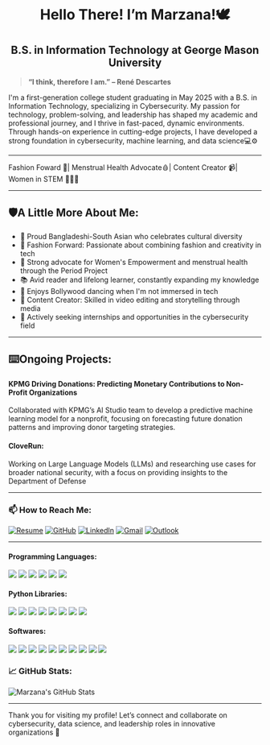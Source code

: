<h1 align="center"> Hello There! I’m Marzana!🕊️</h1>


> 
<h2 align="center"> B.S. in Information Technology at George Mason University</h2>

> **“I think, therefore I am.” – René Descartes**
>
> 
I'm a first-generation college student graduating in May 2025 with a B.S. in Information Technology, specializing in Cybersecurity. My passion for technology, problem-solving, and leadership has shaped my academic and professional journey, and I thrive in fast-paced, dynamic environments. Through hands-on experience in cutting-edge projects, I have developed a strong foundation in cybersecurity, machine learning, and data science💻⚙️


---
Fashion Foward 👗| Menstrual Health Advocate🩸| Content Creator 📹| Women in STEM 👩🏻‍💻


---


## 🛡️A Little More About Me:
- 💚 Proud Bangladeshi-South Asian who celebrates cultural diversity
- 👗 Fashion Forward: Passionate about combining fashion and creativity in tech
- 💪 Strong advocate for Women's Empowerment and menstrual health through the Period Project
- 📚 Avid reader and lifelong learner, constantly expanding my knowledge
- 💃 Enjoys Bollywood dancing when I'm not immersed in tech
- 🎥 Content Creator: Skilled in video editing and storytelling through media
- 🎯 Actively seeking internships and opportunities in the cybersecurity field


---
<h2>⌨️Ongoing Projects:</h2>
<h4> KPMG Driving Donations: Predicting Monetary Contributions to Non-Profit Organizations </h4>
Collaborated with KPMG’s AI Studio team to develop a predictive machine learning model for a nonprofit, focusing on 
forecasting future donation patterns and improving donor targeting strategies.
<h4> CloveRun: </h4> Working on Large Language Models (LLMs) and researching use cases for broader national security, with a focus on providing insights to the Department of Defense

-----


### 📫 **How to Reach Me**:

[![Resume](https://img.shields.io/badge/Resume-4285F4?style=flat-square&logo=google-drive&logoColor=white)](https://drive.google.com/file/d/1oY4n6uKVAwUwUxt4C9hAkr0_LV8IJ_zd/view?usp=sharing)
[![GitHub](https://img.shields.io/badge/GitHub-181717?style=flat-square&logo=github&logoColor=white)](https://github.com/marzanaafroz)
[![LinkedIn](https://img.shields.io/badge/LinkedIn-0077B5?style=flat-square&logo=linkedin&logoColor=white)](https://www.linkedin.com/in/marzana-afroz/) 
[![Gmail](https://img.shields.io/badge/Gmail-D14836?style=flat-square&logo=gmail&logoColor=white)](mailto:marzanaafroz123@gmail.com)
[![Outlook](https://img.shields.io/badge/Outlook-0078D4?style=flat-square&logo=microsoft-outlook&logoColor=white)](mailto:mafroz@gmu.edu)



---

#### **Programming Languages**:

<div> <img src="https://img.shields.io/badge/Python-blue.svg?style=flat&logo=python&logoColor=white"/> <img src="https://img.shields.io/badge/Java-red.svg?style=flat&logo=java&logoColor=white"/> <img src="https://img.shields.io/badge/HTML-orange.svg?style=flat&logo=html5&logoColor=white"/> <img src="https://img.shields.io/badge/CSS-blue.svg?style=flat&logo=css3&logoColor=white"/> <img src="https://img.shields.io/badge/SQL-yellow.svg?style=flat&logo=mysql&logoColor=white"/> <img src="https://img.shields.io/badge/Unix-grey.svg?style=flat&logo=linux&logoColor=white"/> </div>

#### **Python Libraries**:

<div> <img src="https://img.shields.io/badge/pandas-blue.svg?style=flat&logo=pandas&logoColor=white"/> <img src="https://img.shields.io/badge/NumPy-lightblue.svg?style=flat&logo=numpy&logoColor=white"/> <img src="https://img.shields.io/badge/Matplotlib-green.svg?style=flat&logo=matplotlib&logoColor=white"/> <img src="https://img.shields.io/badge/TensorFlow-orange.svg?style=flat&logo=tensorflow&logoColor=white"/> <img src="https://img.shields.io/badge/Scikit--learn-yellow.svg?style=flat&logo=scikit-learn&logoColor=white"/> <img src="https://img.shields.io/badge/Statsmodels-red.svg?style=flat&logo=statsmodels&logoColor=white"/> <img src="https://img.shields.io/badge/Seaborn-blue.svg?style=flat&logo=seaborn&logoColor=white"/> <img src="https://img.shields.io/badge/SciPy-lightgreen.svg?style=flat&logo=scipy&logoColor=white"/> </div>

#### **Softwares**:

<div> <img src="https://img.shields.io/badge/GitHub-black.svg?style=flat&logo=github&logoColor=white"/> <img src="https://img.shields.io/badge/Tableau-blue.svg?style=flat&logo=tableau&logoColor=white"/> <img src="https://img.shields.io/badge/Dreamweaver-green.svg?style=flat&logo=dreamweaver&logoColor=white"/> <img src="https://img.shields.io/badge/Photoshop-blue.svg?style=flat&logo=adobe-photoshop&logoColor=white"/> <img src="https://img.shields.io/badge/Animate-orange.svg?style=flat&logo=adobe-animate&logoColor=white"/> <img src="https://img.shields.io/badge/InDesign-purple.svg?style=flat&logo=adobe-indesign&logoColor=white"/> <img src="https://img.shields.io/badge/Illustrator-yellow.svg?style=flat&logo=adobe-illustrator&logoColor=white"/> <img src="https://img.shields.io/badge/Canva-lightblue.svg?style=flat&logo=canva&logoColor=white"/> <img src="https://img.shields.io/badge/Excel-green.svg?style=flat&logo=microsoft-excel&logoColor=white"/> <img src="https://img.shields.io/badge/Jupyter-orange.svg?style=flat&logo=jupyter&logoColor=white"/> </div>



### 📈 GitHub Stats:
![Marzana's GitHub Stats](https://github-readme-stats.vercel.app/api?username=marzanaafroz&show_icons=true&theme=radical)

---

Thank you for visiting my profile! Let’s connect and collaborate on cybersecurity, data science, and leadership roles in innovative organizations 🤝

